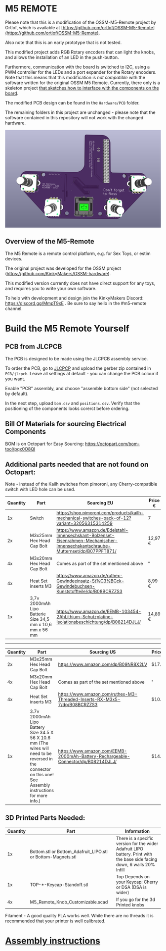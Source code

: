 # M5 REMOTE

Please note that this is a modification of the OSSM-M5-Remote project by Ortlof, which is available at [https://github.com/ortlof/OSSM-M5-Remote](https://github.com/ortlof/OSSM-M5-Remote).

Also note that this is an early prototype that is not tested.

This modified project adds RGB Rotary encoders that can light the knobs, and allows the installation of an LED in the push-button.

Furthermore, communication with the board is switched to I2C, using a PWM controller for the LEDs and a port expander for the Rotary encoders. Note that this means that this modification is *not compatible* with the software written for the original OSSM M5 Remote. Currently, there only is a skeleton project [that sketches how to interface with the components on the board](https://github.com/shiny-mira/m5-controller-src).

The modified PCB design can be found in the `Hardware/PCB` folder.

The remaining folders in this project are unchanged - please note that the software contained in this repository will not work with the changed hardware.

![1](image/new-top-pcb.png?raw=true "1" )

## Overview of the M5-Remote

The M5 Remote is a remote control platform, e.g. for Sex Toys, or estim devices.

The original project was developed for the OSSM project (https://github.com/KinkyMakers/OSSM-hardware).

This modified version currently does not have direct support for any toys, and requires you to write your own software.

To help with development and design join the KinkyMakers Discord: https://discord.gg/MmpT9xE . Be sure to say hello in the #m5-remote channel. 

# Build the M5 Remote Yourself

## PCB from JLCPCB

The PCB is designed to be made using the JLCPCB assembly service.

To order the PCB, go to [JLCPCP](https://jlcpcb.com) and upload the gerber zip contained in `PCB/jlcpcb`. Leave all settings at default - you can change the PCB colour if you want.

Enable "PCB" assembly, and choose "assemble bottom side" (not selected by default).

In the next step, upload `bom.csv` and `positions.csv`. Verify that the positioning of the components looks corerct before ordering.

## Bill Of Materials for sourcing Electrical Components

BOM is on Octopart for Easy Sourcing: https://octopart.com/bom-tool/pqx0O8QI

## Additional parts needed that are not found on Octopart:

Note - instead of the Kailh switches from pimoroni, any Cherry-compatible switch with LED hole can be used.

| Quantity | Part | Sourcing EU | Price € |
|----------|------|-------------|---------|
| 1x | Switch | https://shop.pimoroni.com/products/kailh-mechanical-switches-pack-of-12?variant=32056315314259 | 7
| 2x | M3x25mm Hex Head Cap Bolt | https://www.amazon.de/Edelstahl-Innensechskant-Bolzenset-Eisenrahmen-Mechanischer-Innensechskantschraube-Mutternset/dp/B07PPFT871/ | 12,97 € |
| 4x | M3x20mm Hex Head Cap Bolt | Comes as part of the set mentioned above | " | 
| 4x | Heat Set inserts M3 | https://www.amazon.de/ruthex-Gewindeeinsatz-St%C3%BCck-Gewindebuchsen-Kunststoffteile/dp/B08BCRZZS3 | 8,99 € |
| 1x | 3,7v 2000mAh Lipo Batterie Size 34,5 mm x 10,6 mm x 56 mm | https://www.amazon.de/EEMB-103454-2AhLithium-Schutzplatine-Isolationsbeschichtung/dp/B08214DJLJ/ | 14,89 € |

--------------------------------------------

| Quantity | Part | Sourcing US | Price $ |
|----------|------|-------------|---------|
| 2x | M3x25mm Hex Head Cap Bolt | https://www.amazon.com/dp/B09NR8X2LV | $17.99 |
| 4x | M3x20mm Hex Head Cap Bolt | Comes as part of the set mentioned above | " | 
| 4x | Heat Set inserts M3 | https://www.amazon.com/ruthex-M3-Threaded-Inserts-RX-M3x5-7/dp/B08BCRZZS3 | $10.99 |
| 1x | 3.7v 2000mAh Lipo Battery Size 34.5 X 56 X 10.6 mm (The wires will need to be reversed in the connector on this one! See Assembly instructions for more info.) | https://www.amazon.com/EEMB-2000mAh-Battery-Rechargeable-Connector/dp/B08214DJLJ/ | $14.99 |

## 3D Printed Parts Needed:

| Quantity | Part | Information |
|----------|------|-------------|
| 1x | Bottom.stl or Bottom_Adafruit_LIPO.stl or Bottom-Magnets.stl| There is a specific version for the wider Adafruit LIPO battery. Print with the base side facing down, 6 walls 20% Infill | 
| 1x | TOP-*-Keycap-Standoff.stl | Top Depends on your Keycap: Cherry or DSA (DSA is wider) | 
| 4x | M5_Remote_Knob_Customizable.scad | If you go for the 3d Printed knobs |

Filament - A good quality PLA works well. While there are no threads it is recommended that your printer is well calibrated.  

# [Assembly instructions](Assembly.md)